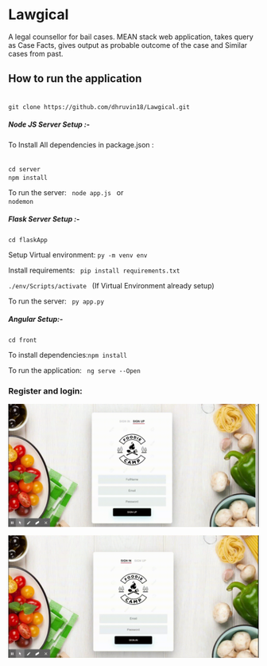 # Lawgical

A legal counsellor for bail cases. MEAN stack web application, takes query as Case Facts, gives output as probable outcome of the case and Similar cases from past. 


## How to run the application

<code> 
git clone https://github.com/dhruvin18/Lawgical.git 
</code>

##### Node JS Server Setup :-

To Install All dependencies in package.json :

<code>
cd server</code>

<code>
npm install
</code>

To run the server: <code>
node app.js </code> or <code> nodemon</code>

##### Flask Server Setup :-


<code>cd flaskApp</code>

Setup Virtual environment: 
<code>py -m venv env</code>

Install requirements: <code> pip install requirements.txt </code>

<code>./env/Scripts/activate
</code> (If Virtual Environment already setup)

To run the server: <code> py app.py </code>

##### Angular Setup:-
<code>cd front</code>

To install dependencies:<code>npm install</code>

To run the application: <code> ng serve --Open </code>

### Register and login: 

![SignUp](https://github.com/dhruvin18/Foodblogapp/blob/master/GIFS/SignUp.gif "SignUp")

![SignIn](https://github.com/dhruvin18/Foodblogapp/blob/master/GIFS/SignIn.gif "SignIn")
